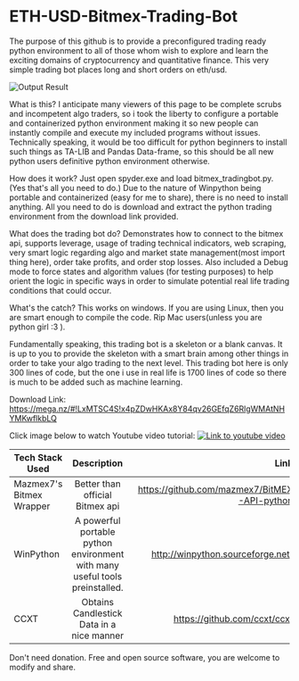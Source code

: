 # ETH-USD-Bitmex-Trading-Bot

The purpose of this github is to provide a preconfigured trading ready python environment to all of those whom wish to explore and learn the exciting domains of cryptocurrency and quantitative finance.  This very simple trading bot places long and short orders on eth/usd. 

![Output Result](https://raw.githubusercontent.com/RetributionByRevenue/___Live-Updating-Website-4-Bitcoin-Algorithm___/master/visual_demo.gif)

What is this?
I anticipate many viewers of this page to be complete scrubs and incompetent algo traders, so i took the liberty to configure a portable and containerized python environment making it so new people can instantly compile and execute my included programs without issues. Technically speaking, it would be too difficult for python beginners to install such things as TA-LIB and Pandas Data-frame, so this should be all new python users definitive python environment otherwise. 

How does it work?
Just open spyder.exe and load bitmex_tradingbot.py. (Yes that's all you need to do.)  Due to the nature of Winpython being portable and containerized (easy for me to share), there is no need to install anything.  All you need to do is download and extract the python trading environment from the download link provided. 

What does the trading bot do?
Demonstrates how to connect to the bitmex api, supports leverage, usage of trading technical indicators, web scraping, very smart logic regarding algo and market state management(most import thing here), order take profits, and order stop losses.  Also included a Debug mode to force states and algorithm values (for testing purposes) to help orient the logic in specific ways in order to simulate potential real life trading conditions that could occur.  

What's the catch? 
This works on windows. If you are using Linux, then you are smart enough to compile the code. Rip Mac users(unless you are python girl :3 ).

Fundamentally speaking, this trading bot is a skeleton or a blank canvas. It is up to you to provide the skeleton with a smart brain among other things in order to take your algo trading to the next level. This trading bot here is only 300 lines of code, but the one i use in real life is 1700 lines of code so there is much to be added such as machine learning. 

Download Link: https://mega.nz/#!LxMTSC4S!x4pZDwHKAx8Y84qv26GEfqZ6RlgWMAtNHYMKwflkbLQ

Click image below to watch Youtube video tutorial:
[![Link to youtube video](https://github.com/RetributionByRevenue/ETH-USD-Bitmex-Trading-Bot-Preconfigured-Python-Environment-/blob/master/thumbnail.png?raw=true)](https://www.youtube.com/watch?v=cDTZwG3nqco&t=478s)

| Tech Stack Used   |      Description      |  Link |
|----------|:-------------:|------:|
| Mazmex7's Bitmex Wrapper |  Better than official Bitmex api | https://github.com/mazmex7/BitMEX-API-python |
| WinPython |   A powerful portable python environment with many useful tools preinstalled. | http://winpython.sourceforge.net/ |
| CCXT | Obtains Candlestick Data in a nice manner |   https://github.com/ccxt/ccxt  |

Don't need donation. Free and open source software, you are welcome to modify and share. 
